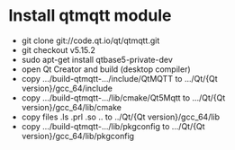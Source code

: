 # Install qtmqtt module
- git clone git://code.qt.io/qt/qtmqtt.git
- git checkout v5.15.2
- sudo apt-get install qtbase5-private-dev
- open Qt Creator and build (desktop compiler)
- copy .../build-qtmqtt-.../include/QtMQTT to .../Qt/{Qt version}/gcc_64/include
- copy .../build-qtmqtt-.../lib/cmake/Qt5Mqtt to .../Qt/{Qt version}/gcc_64/lib/cmake
- copy files .ls .prl .so .. to ../Qt/{Qt version}/gcc_64/lib
- copy .../build-qtmqtt-.../lib/pkgconfig to .../Qt/{Qt version}/gcc_64/lib/pkgconfig

